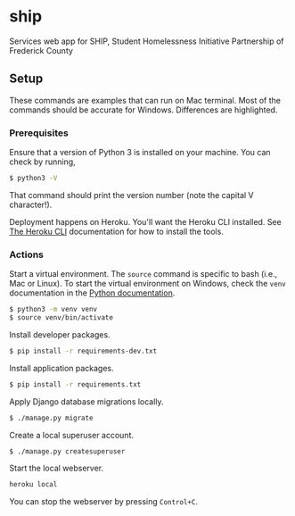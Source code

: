 # ship

Services web app for SHIP, Student Homelessness Initiative Partnership of Frederick County

## Setup

These commands are examples that can run
on Mac terminal.
Most of the commands should be accurate
for Windows.
Differences are highlighted.

### Prerequisites

Ensure that a version of Python 3 is installed
on your machine.
You can check by running,

```bash
$ python3 -V
```

That command should print the version number
(note the capital V character!).

Deployment happens on Heroku.
You'll want the Heroku CLI installed.
See [The Heroku CLI](https://devcenter.heroku.com/articles/heroku-cli) documentation
for how to install the tools.

### Actions

Start a virtual environment.
The `source` command is specific to bash (i.e., Mac or Linux).
To start the virtual environment
on Windows,
check the `venv` documentation
in the [Python documentation](https://docs.python.org/3/library/venv.html).

```bash
$ python3 -m venv venv
$ source venv/bin/activate
```

Install developer packages.

```bash
$ pip install -r requirements-dev.txt
```

Install application packages.

```bash
$ pip install -r requirements.txt
```

Apply Django database migrations locally.

```bash
$ ./manage.py migrate
```

Create a local superuser account.

```bash
$ ./manage.py createsuperuser
```

Start the local webserver.

```bash
heroku local
```

You can stop the webserver
by pressing `Control+C`.
